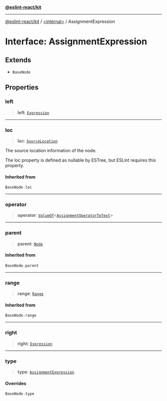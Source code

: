 [**@eslint-react/kit**](../../README.md)

***

[@eslint-react/kit](../../README.md) / [\<internal\>](../README.md) / AssignmentExpression

# Interface: AssignmentExpression

## Extends

- `BaseNode`

## Properties

### left

> **left**: [`Expression`](../type-aliases/Expression.md)

***

### loc

> **loc**: [`SourceLocation`](SourceLocation.md)

The source location information of the node.

The loc property is defined as nullable by ESTree, but ESLint requires this property.

#### Inherited from

`BaseNode.loc`

***

### operator

> **operator**: [`ValueOf`](../type-aliases/ValueOf.md)\<[`AssignmentOperatorToText`](AssignmentOperatorToText.md)\>

***

### parent

> **parent**: [`Node`](../type-aliases/Node.md)

#### Inherited from

`BaseNode.parent`

***

### range

> **range**: [`Range`](../type-aliases/Range.md)

#### Inherited from

`BaseNode.range`

***

### right

> **right**: [`Expression`](../type-aliases/Expression.md)

***

### type

> **type**: [`AssignmentExpression`](../README.md#assignmentexpression)

#### Overrides

`BaseNode.type`
